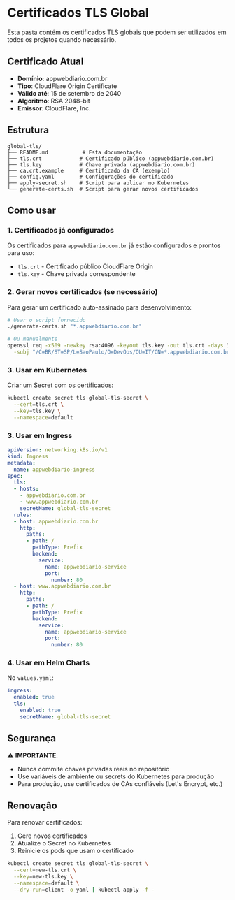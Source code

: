 # Certificados TLS Global

Esta pasta contém os certificados TLS globais que podem ser utilizados em todos os projetos quando necessário.

## Certificado Atual

- **Domínio**: appwebdiario.com.br
- **Tipo**: CloudFlare Origin Certificate
- **Válido até**: 15 de setembro de 2040
- **Algoritmo**: RSA 2048-bit
- **Emissor**: CloudFlare, Inc.

## Estrutura

```
global-tls/
├── README.md           # Esta documentação
├── tls.crt            # Certificado público (appwebdiario.com.br)
├── tls.key            # Chave privada (appwebdiario.com.br)
├── ca.crt.example     # Certificado da CA (exemplo)
├── config.yaml        # Configurações do certificado
├── apply-secret.sh    # Script para aplicar no Kubernetes
└── generate-certs.sh  # Script para gerar novos certificados
```

## Como usar

### 1. Certificados já configurados

Os certificados para `appwebdiario.com.br` já estão configurados e prontos para uso:
- `tls.crt` - Certificado público CloudFlare Origin
- `tls.key` - Chave privada correspondente

### 2. Gerar novos certificados (se necessário)

Para gerar um certificado auto-assinado para desenvolvimento:

```bash
# Usar o script fornecido
./generate-certs.sh "*.appwebdiario.com.br"

# Ou manualmente
openssl req -x509 -newkey rsa:4096 -keyout tls.key -out tls.crt -days 365 -nodes \
  -subj "/C=BR/ST=SP/L=SaoPaulo/O=DevOps/OU=IT/CN=*.appwebdiario.com.br"
```

### 3. Usar em Kubernetes

Criar um Secret com os certificados:

```bash
kubectl create secret tls global-tls-secret \
  --cert=tls.crt \
  --key=tls.key \
  --namespace=default
```

### 3. Usar em Ingress

```yaml
apiVersion: networking.k8s.io/v1
kind: Ingress
metadata:
  name: appwebdiario-ingress
spec:
  tls:
  - hosts:
    - appwebdiario.com.br
    - www.appwebdiario.com.br
    secretName: global-tls-secret
  rules:
  - host: appwebdiario.com.br
    http:
      paths:
      - path: /
        pathType: Prefix
        backend:
          service:
            name: appwebdiario-service
            port:
              number: 80
  - host: www.appwebdiario.com.br
    http:
      paths:
      - path: /
        pathType: Prefix
        backend:
          service:
            name: appwebdiario-service
            port:
              number: 80
```

### 4. Usar em Helm Charts

No `values.yaml`:

```yaml
ingress:
  enabled: true
  tls:
    enabled: true
    secretName: global-tls-secret
```

## Segurança

⚠️ **IMPORTANTE**:
- Nunca commite chaves privadas reais no repositório
- Use variáveis de ambiente ou secrets do Kubernetes para produção
- Para produção, use certificados de CAs confiáveis (Let's Encrypt, etc.)

## Renovação

Para renovar certificados:

1. Gere novos certificados
2. Atualize o Secret no Kubernetes
3. Reinicie os pods que usam o certificado

```bash
kubectl create secret tls global-tls-secret \
  --cert=new-tls.crt \
  --key=new-tls.key \
  --namespace=default \
  --dry-run=client -o yaml | kubectl apply -f -
```
